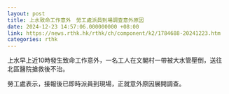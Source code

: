 ```yaml
---
layout: post
title: 上水致命工作意外　勞工處派員到場調查意外原因
date: 2024-12-23 14:57:06.000000000 +08:00
link: https://news.rthk.hk/rthk/ch/component/k2/1784688-20241223.htm
categories: rthk
---
```


上水早上近10時發生致命工作意外，一名工人在文閣村一帶被大水管壓倒，送往北區醫院搶救後不治。

勞工處表示，接報後已即時派員到現場，正就意外原因展開調查。
